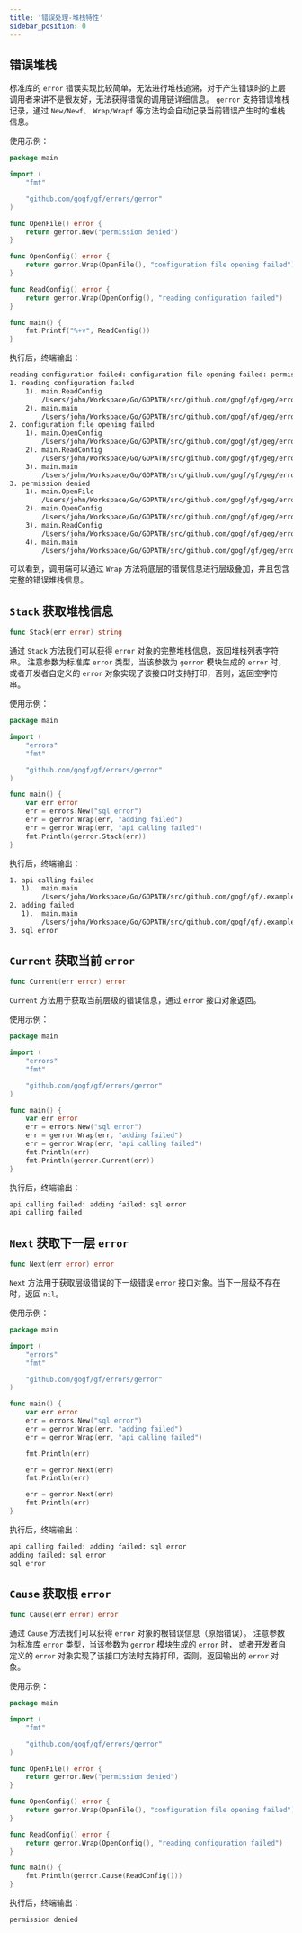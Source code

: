 ```yaml
---
title: '错误处理-堆栈特性'
sidebar_position: 0
---
```


## 错误堆栈

标准库的 `error` 错误实现比较简单，无法进行堆栈追溯，对于产生错误时的上层调用者来讲不是很友好，无法获得错误的调用链详细信息。 `gerror` 支持错误堆栈记录，通过 `New/Newf`、 `Wrap/Wrapf` 等方法均会自动记录当前错误产生时的堆栈信息。

使用示例：

```  go
package main

import (
	"fmt"

	"github.com/gogf/gf/errors/gerror"
)

func OpenFile() error {
	return gerror.New("permission denied")
}

func OpenConfig() error {
	return gerror.Wrap(OpenFile(), "configuration file opening failed")
}

func ReadConfig() error {
	return gerror.Wrap(OpenConfig(), "reading configuration failed")
}

func main() {
	fmt.Printf("%+v", ReadConfig())
}

```

执行后，终端输出：

``` html
reading configuration failed: configuration file opening failed: permission denied
1. reading configuration failed
    1). main.ReadConfig
        /Users/john/Workspace/Go/GOPATH/src/github.com/gogf/gf/geg/errors/gerror/gerror2.go:18
    2). main.main
        /Users/john/Workspace/Go/GOPATH/src/github.com/gogf/gf/geg/errors/gerror/gerror2.go:25
2. configuration file opening failed
    1). main.OpenConfig
        /Users/john/Workspace/Go/GOPATH/src/github.com/gogf/gf/geg/errors/gerror/gerror2.go:14
    2). main.ReadConfig
        /Users/john/Workspace/Go/GOPATH/src/github.com/gogf/gf/geg/errors/gerror/gerror2.go:18
    3). main.main
        /Users/john/Workspace/Go/GOPATH/src/github.com/gogf/gf/geg/errors/gerror/gerror2.go:25
3. permission denied
    1). main.OpenFile
        /Users/john/Workspace/Go/GOPATH/src/github.com/gogf/gf/geg/errors/gerror/gerror2.go:10
    2). main.OpenConfig
        /Users/john/Workspace/Go/GOPATH/src/github.com/gogf/gf/geg/errors/gerror/gerror2.go:14
    3). main.ReadConfig
        /Users/john/Workspace/Go/GOPATH/src/github.com/gogf/gf/geg/errors/gerror/gerror2.go:18
    4). main.main
        /Users/john/Workspace/Go/GOPATH/src/github.com/gogf/gf/geg/errors/gerror/gerror2.go:25

```

可以看到，调用端可以通过 `Wrap` 方法将底层的错误信息进行层级叠加，并且包含完整的错误堆栈信息。

## `Stack` 获取堆栈信息

```  go
func Stack(err error) string

```

通过 `Stack` 方法我们可以获得 `error` 对象的完整堆栈信息，返回堆栈列表字符串。 注意参数为标准库 `error` 类型，当该参数为 `gerror` 模块生成的 `error` 时， 或者开发者自定义的 `error` 对象实现了该接口时支持打印，否则，返回空字符串。

使用示例：

```  go
package main

import (
	"errors"
	"fmt"

	"github.com/gogf/gf/errors/gerror"
)

func main() {
	var err error
	err = errors.New("sql error")
	err = gerror.Wrap(err, "adding failed")
	err = gerror.Wrap(err, "api calling failed")
	fmt.Println(gerror.Stack(err))
}

```

执行后，终端输出：

``` html
1. api calling failed
   1).  main.main
        /Users/john/Workspace/Go/GOPATH/src/github.com/gogf/gf/.example/other/test.go:14
2. adding failed
   1).  main.main
        /Users/john/Workspace/Go/GOPATH/src/github.com/gogf/gf/.example/other/test.go:13
3. sql error

```

## `Current` 获取当前 `error`

```  go
func Current(err error) error

```

`Current` 方法用于获取当前层级的错误信息，通过 `error` 接口对象返回。

使用示例：

```  go
package main

import (
	"errors"
	"fmt"

	"github.com/gogf/gf/errors/gerror"
)

func main() {
	var err error
	err = errors.New("sql error")
	err = gerror.Wrap(err, "adding failed")
	err = gerror.Wrap(err, "api calling failed")
	fmt.Println(err)
	fmt.Println(gerror.Current(err))
}

```

执行后，终端输出：

``` html
api calling failed: adding failed: sql error
api calling failed

```

## `Next` 获取下一层 `error`

```  go
func Next(err error) error

```

`Next` 方法用于获取层级错误的下一级错误 `error` 接口对象。当下一层级不存在时，返回 `nil`。

使用示例：

```  go
package main

import (
	"errors"
	"fmt"

	"github.com/gogf/gf/errors/gerror"
)

func main() {
	var err error
	err = errors.New("sql error")
	err = gerror.Wrap(err, "adding failed")
	err = gerror.Wrap(err, "api calling failed")

	fmt.Println(err)

	err = gerror.Next(err)
	fmt.Println(err)

	err = gerror.Next(err)
	fmt.Println(err)
}

```

执行后，终端输出：

``` html
api calling failed: adding failed: sql error
adding failed: sql error
sql error

```

## `Cause` 获取根 `error`

```  go
func Cause(err error) error

```

通过 `Cause` 方法我们可以获得 `error` 对象的根错误信息（原始错误）。 注意参数为标准库 `error` 类型，当该参数为 `gerror` 模块生成的 `error` 时， 或者开发者自定义的 `error` 对象实现了该接口方法时支持打印，否则，返回输出的 `error` 对象。

使用示例：

```  go
package main

import (
	"fmt"

	"github.com/gogf/gf/errors/gerror"
)

func OpenFile() error {
	return gerror.New("permission denied")
}

func OpenConfig() error {
	return gerror.Wrap(OpenFile(), "configuration file opening failed")
}

func ReadConfig() error {
	return gerror.Wrap(OpenConfig(), "reading configuration failed")
}

func main() {
	fmt.Println(gerror.Cause(ReadConfig()))
}

```

执行后，终端输出：

``` html
permission denied

```